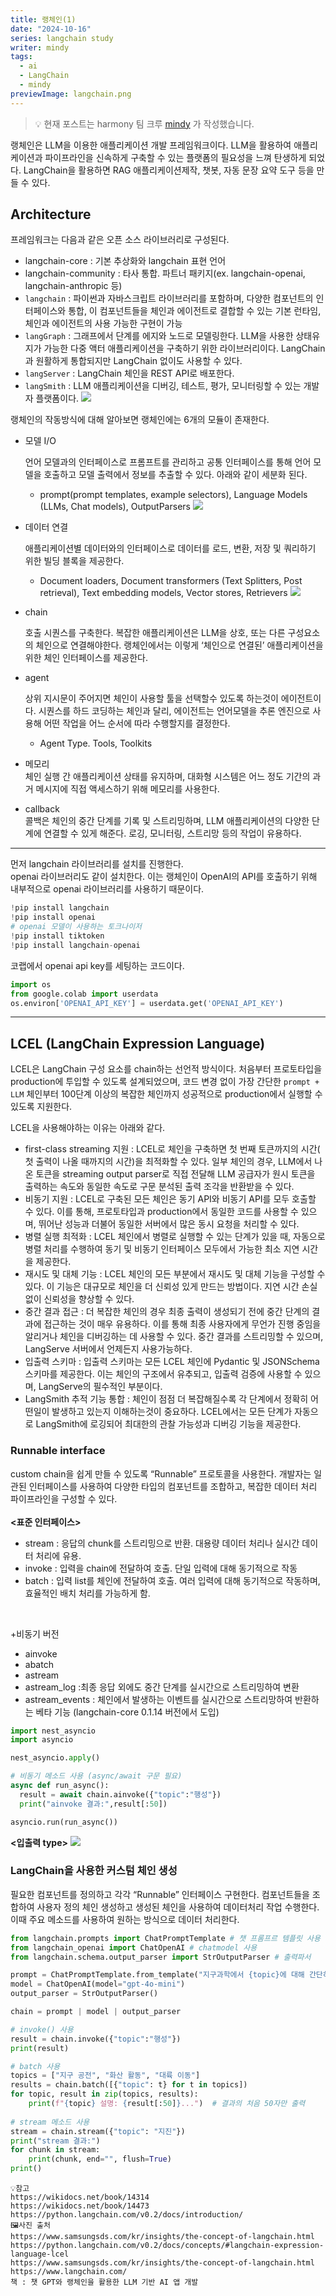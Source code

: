 ```yaml
---
title: 랭체인(1)
date: "2024-10-16"
series: langchain study
writer: mindy
tags:
  - ai
  - LangChain
  - mindy
previewImage: langchain.png
---
```


> 💡 현재 포스트는 harmony 팀 크루 [mindy](https://github.com/1013115) 가 작성했습니다.

랭체인은  LLM을  이용한 애플리케이션  개발 프레임워크이다.  LLM을 활용하여 애플리케이션과 파이프라인을 신속하게 구축할 수 있는 플랫폼의 필요성을 느껴 탄생하게 되었다. LangChain을 활용하면 RAG 애플리케이션제작, 챗봇, 자동  문장 요약 도구 등을 만들 수 있다. 
## Architecture
프레임워크는 다음과 같은 오픈 소스 라이브러리로 구성된다.
- langchain-core : 기본 추상화와 langchain 표현 언어
- langchain-community : 타사 통합.
      파트너 패키지(ex. langchain-openai, langchain-anthropic 등)
- `langchain` : 파이썬과 자바스크립트 라이브러리를 포함하며, 다양한 컴포넌트의 인터페이스와 통합, 이 컴포넌트들을 체인과 에이전트로 결합할 수 있는 기본 런타임, 체인과 에이전트의 사용 가능한 구현이 가능
-  `langGraph` : 그래프에서 단계를 에지와 노드로 모델링한다. LLM을 사용한 상태유지가 가능한 다중 액터 애플리케이션을 구축하기 위한 라이브러리이다. LangChain과 원활하게 통합되지만 LangChain 없이도 사용할 수 있다.
- `langServer` : LangChain 체인을 REST API로 배포한다. 
- `langSmith` :  LLM 애플리케이션을 디버깅, 테스트, 평가, 모니터링할 수 있는 개발자 플랫폼이다. 
![](image1.png)
    
  
랭체인의 작동방식에 대해 알아보면 랭체인에는 6개의 모듈이 존재한다.
- 모델 I/O
    
    언어 모델과의 인터페이스로 프롬프트를 관리하고 공통 인터페이스를 통해 언어 모델을 호출하고 모델 출력에서 정보를 추출할 수 있다. 아래와 같이 세분화 된다. 
    
    - prompt(prompt templates, example selectors), Language Models (LLMs, Chat models), OutputParsers
![](image2.png)
    
    
- 데이터 연결
    
    애플리케이션별 데이터와의 인터페이스로 데이터를 로드, 변환, 저장 및 쿼리하기 위한 빌딩 블록을 제공한다.
    
    - Document loaders, Document transformers (Text Splitters, Post retrieval), Text embedding models, Vector stores, Retrievers
![](image3.png)

    
- chain
    
    호출 시퀀스를 구축한다. 복잡한 애플리케이션은 LLM을 상호, 또는 다른 구성요소의 체인으로 연결해야한다. 랭체인에서는 이렇게 ‘체인으로 연결된’ 애플리케이션을 위한 체인 인터페이스를 제공한다.
    
- agent
    
    상위 지시문이 주어지면 체인이 사용할 툴을 선택할수 있도록 하는것이 에이전트이다. 시퀀스를 하드 코딩하는 체인과 달리, 에이전트는 언어모델을 추론 엔진으로 사용해 어떤 작업을 어느 순서에 따라 수행할지를 결정한다. 
    
    - Agent Type. Tools, Toolkits
- 메모리   
  체인 실행 간 애플리케이션 상태를 유지하며, 대화형 시스템은 어느 정도 기간의 과거 메시지에 직접 액세스하기 위해 메모리를 사용한다.
- callback   
  콜백은 체인의 중간 단계를 기록 및 스트리밍하며, LLM 애플리케이션의 다양한 단계에 연결할 수 있게 해준다. 로깅, 모니터링, 스트리망 등의 작업이 유용하다.

---
먼저 langchain 라이브러리를 설치를 진행한다.   
openai 라이브러리도 같이 설치한다. 이는 랭체인이 OpenAI의 API를 호출하기 위해 내부적으로 openai 라이브러리를 사용하기 때문이다. 

```python
!pip install langchain
!pip install openai
# openai 모델이 사용하는 토크나이저
!pip install tiktoken
!pip install langchain-openai
```
코랩에서 openai api key를 세팅하는 코드이다. 
```python
import os
from google.colab import userdata
os.environ['OPENAI_API_KEY'] = userdata.get('OPENAI_API_KEY')
```

---
## LCEL (LangChain Expression Language)
LCEL은 LangChain 구성 요소를 chain하는 선언적 방식이다. 처음부터  프로토타입을 production에 투입할 수 있도록 설계되었으며, 코드 변경 없이 가장 간단한 `prompt + LLM` 체인부터 100단계 이상의 복잡한 체인까지 성공적으로 production에서 실행할 수 있도록 지원한다.

LCEL을 사용해야하는 이유는 아래와 같다.
- first-class streaming 지원 : LCEL로 체인을 구축하면 첫 번째 토큰까지의 시간( 첫 출력이 나올 때까지의 시간)을 최적화할 수 있다. 일부 체인의 경우, LLM에서 나온 토큰을 streaming output parser로 직접 전달해 LLM 공급자가 원시 토큰을 출력하는 속도와 동일한 속도로 구문 분석된 출력 조각을 반환받을 수 있다.
- 비동기 지원 : LCEL로 구축된 모든 체인은 동기 API와 비동기 API를 모두 호출할 수 있다. 이를 통해, 프로토타입과 production에서 동일한 코드를 사용할 수 있으며, 뛰어난 성능과 더불어 동일한 서버에서 많은 동시 요청을 처리할 수 있다.
- 병렬 실행 최적화 : LCEL 체인에서 병렬로 실행할 수 있는 단계가 있을 때, 자동으로 병렬 처리를 수행하여 동기 및 비동기 인터페이스 모두에서 가능한 최소 지연 시간을 제공한다.
- 재시도 및 대체 기능 : LCEL 체인의 모든 부분에서 재시도 및 대체 기능을 구성할 수 있다. 이 기능은 대규모로 체인을 더 신뢰성 있게 만드는 방법이다. 지연 시간 손실 없이 신뢰성을 향상할 수 있다.
- 중간 결과 접근 : 더 복잡한 체인의 경우 최종 출력이 생성되기 전에 중간 단계의 결과에 접근하는 것이 매우 유용하다. 이를 통해 최종 사용자에게 무언가 진행 중임을 알리거나 체인을 디버깅하는 데 사용할 수 있다. 중간 결과를 스트리밍할 수 있으며, LangServe 서버에서 언제든지 사용가능하다.
- 입출력 스키마 : 입출력 스키마는 모든 LCEL 체인에 Pydantic 및 JSONSchema 스키마를 제공한다. 이는 체인의 구조에서 유추되고, 입출력 검증에 사용할 수 있으며, LangServe의 필수적인 부분이다.
- LangSmith 추적 기능 통합 : 체인이 점점 더 복잡해질수록 각 단계에서 정확히 어떤일이 발생하고 있는지 이해하는것이 중요하다. LCEL에서는 모든 단계가 자동으로 LangSmith에 로깅되어 최대한의 관찰 가능성과 디버깅 기능을 제공한다.
### Runnable interface
custom chain을 쉽게 만들 수 있도록 “Runnable” 프로토콜을 사용한다. 개발자는 일관된 인터페이스를 사용하여 다양한 타입의 컴포넌트를 조합하고, 복잡한 데이터 처리 파이프라인을 구성할 수 있다.
<br>   
**<표준 인터페이스>**
- stream : 응답의 chunk를 스트리밍으로 반환. 대용량 데이터 처리나 실시간 데이터 처리에 유용.
- invoke : 입력을 chain에 전달하여 호출. 단일 입력에 대해 동기적으로 작동
- batch : 입력 list를 체인에 전달하여 호출. 여러 입력에 대해 동기적으로 작동하며, 효율적인 배치 처리를 가능하게 함.  
</br>

+비동기 버전
- ainvoke
- abatch
- astream
- astream_log :최종 응답 외에도 중간 단계를 실시간으로 스트리밍하여 변환
- astream_events : 체인에서 발생하는 이벤트를 실시간으로 스트리망하여 반환하는 베타 기능 (langchain-core 0.1.14 버전에서 도입)

```python
import nest_asyncio
import asyncio

nest_asyncio.apply()

# 비동기 메소드 사용 (async/await 구문 필요)
async def run_async():
  result = await chain.ainvoke({"topic":"행성"})
  print("ainvoke 결과:",result[:50])

asyncio.run(run_async())
```
**<입출력 type>**
![](image4.png)
### LangChain을 사용한 커스텀 체인 생성
필요한 컴포넌트를 정의하고 각각 “Runnable” 인터페이스 구현한다. 컴포넌트들을 조합하여 사용자 정의 체인 생성하고 생성된 체인을 사용하여 데이터처리 작업 수행한다. 이때 주요 메소드를 사용하여 원하는 방식으로 데이터 처리한다.

```python
from langchain.prompts import ChatPromptTemplate # 챗 프롬프르 템플릿 사용
from langchain_openai import ChatOpenAI # chatmodel 사용
from langchain.schema.output_parser import StrOutputParser # 출력파서

prompt = ChatPromptTemplate.from_template("지구과학에서 {topic}에 대해 간단히 설명해주세요.")
model = ChatOpenAI(model="gpt-4o-mini")
output_parser = StrOutputParser()

chain = prompt | model | output_parser

# invoke() 사용
result = chain.invoke({"topic":"행성"})
print(result)

# batch 사용
topics = ["지구 공전", "화산 활동", "대륙 이동"]
results = chain.batch([{"topic": t} for t in topics])
for topic, result in zip(topics, results):
    print(f"{topic} 설명: {result[:50]}...")  # 결과의 처음 50자만 출력
    
# stream 메소드 사용
stream = chain.stream({"topic": "지진"})
print("stream 결과:")
for chunk in stream:
    print(chunk, end="", flush=True)
print()
```
```plaintext
💡참고   
https://wikidocs.net/book/14314   
https://wikidocs.net/book/14473   
https://python.langchain.com/v0.2/docs/introduction/   
🖼️사진 출처
https://www.samsungsds.com/kr/insights/the-concept-of-langchain.html
https://python.langchain.com/v0.2/docs/concepts/#langchain-expression-language-lcel
https://www.samsungsds.com/kr/insights/the-concept-of-langchain.html
https://www.langchain.com/
책 : 챗 GPT와 랭체인을 활용한 LLM 기반 AI 앱 개발
```